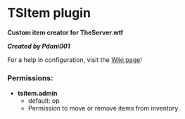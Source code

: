 # TSItem plugin
**Custom item creator for TheServer.wtf**

**_Created by Pdani001_**

For a help in configuration, visit the [Wiki page](https://github.com/TheServer-wtf/TSItem/wiki/Configuration-help)!

### Permissions:
- **tsitem.admin**
  - default: op
  - Permission to move or remove items from inventory